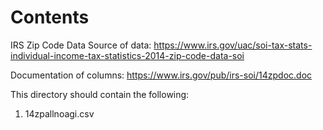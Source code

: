 # Contents
IRS Zip Code Data
Source of data:
https://www.irs.gov/uac/soi-tax-stats-individual-income-tax-statistics-2014-zip-code-data-soi

Documentation of columns:
https://www.irs.gov/pub/irs-soi/14zpdoc.doc

This directory should contain the following:
1. 14zpallnoagi.csv

